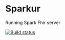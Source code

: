 # Sparkur
Running Spark Fhir server

[![Build status](https://dev.azure.com/losolio/Sparkur/_apis/build/status/helselosenfhir%20-%20CI)](https://dev.azure.com/losolio/Sparkur/_build/latest?definitionId=13)

